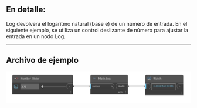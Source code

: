 ## En detalle:
Log devolverá el logaritmo natural (base e) de un número de entrada. En el siguiente ejemplo, se utiliza un control deslizante de número para ajustar la entrada en un nodo Log.
___
## Archivo de ejemplo

![Log (number)](./DSCore.Math.Log(number)_img.jpg)

